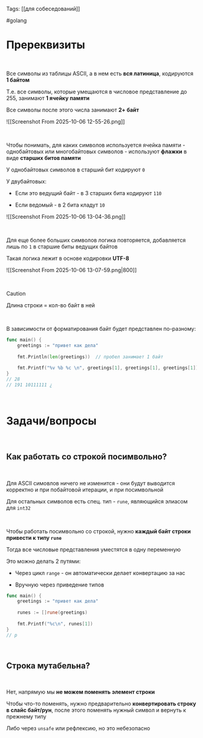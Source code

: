 Tags: [[для собеседований]]

#golang 



# Пререквизиты


&emsp;

Все символы из таблицы ASCII, а в нем есть **вся латиница**, кодируются **1 байтом**

Т.е. все символы, которые умещаются в числовое представление до 255, занимают **1 ячейку памяти**

Все символы после этого числа занимают **2+ байт**

![[Screenshot From 2025-10-06 12-55-26.png]]

&emsp;

Чтобы понимать, для каких символов используется ячейка памяти - однобайтовых или многобайтовых символов - используют **флажки** в виде **старших битов памяти**

У однобайтовых символов в старший бит кодируют `0`

У двубайтовых:

- Если это ведущий байт - в 3 старших бита кодируют `110`

- Если ведомый - в 2 бита кладут `10`

![[Screenshot From 2025-10-06 13-04-36.png]]

&emsp;

Для еще более больших символов логика повторяется, добавляется лишь по `1` в старшие биты ведущих байтов

Такая логика лежит в основе кодировки **UTF-8**

![[Screenshot From 2025-10-06 13-07-59.png|800]]

&emsp;

> [!caution] 
> Длина строки = кол-во байт в ней 

&emsp;

В зависимости от форматирования байт будет представлен по-разному:

```go
func main() {  
    greetings := "привет как дела"  
  
    fmt.Println(len(greetings))  // пробел занимает 1 байт
  
    fmt.Printf("%v %b %c \n", greetings[1], greetings[1], greetings[1])  
}
// 28
// 191 10111111 ¿ 
```


&emsp;
# Задачи/вопросы


&emsp;

## Как работать со строкой посимвольно?

&emsp;

Для ASCII симовлов ничего не изменится - они будут выводится корректно и при побайтовой итерации, и при посимвольной

Для остальных символов есть спец. тип - `rune`, являющийся элиасом для `int32`

&emsp;

Чтобы работать посимвольно со строкой, нужно **каждый байт строки привести к типу `rune`**

Тогда все числовые представления уместятся в одну переменную
 


Это можно делать 2 путями:

- Через цикл `range` - он автоматически делает конвертацию за нас
  
- Вручную через приведение типов
  
  
```go
func main() {  
	greetings := "привет как дела"  
  
	runes := []rune(greetings)  
  
	fmt.Printf("%c\n", runes[1])  
}
// р
```

&emsp;

## Строка мутабельна?

&emsp;

Нет, напрямую мы **не можем поменять элемент строки**

Чтобы что-то поменять, нужно предварительно **конвертировать строку в слайс байт/рун**, после этого поменять нужный символ и вернуть к прежнему типу

Либо через `unsafe` или рефлексию, но это небезопасно


